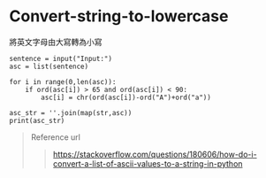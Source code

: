 # Convert-string-to-lowercase

將英文字母由大寫轉為小寫

```*py
sentence = input("Input:")
asc = list(sentence)

for i in range(0,len(asc)):
    if ord(asc[i]) > 65 and ord(asc[i]) < 90:
        asc[i] = chr(ord(asc[i])-ord("A")+ord("a"))

asc_str = ''.join(map(str,asc))
print(asc_str)
```

>Reference url
>>https://stackoverflow.com/questions/180606/how-do-i-convert-a-list-of-ascii-values-to-a-string-in-python